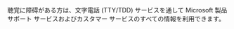 聴覚に障碍がある方は、文字電話 (TTY/TDD) サービスを通して Microsoft 製品サポート サービスおよびカスタマー サービスのすべての情報を利用できます。

<!--HONumber=Oct16_HO1-->


